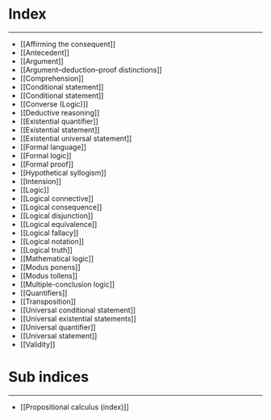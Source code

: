 # Index
---
- [[Affirming the consequent]]
- [[Antecedent]]
- [[Argument]]
- [[Argument–deduction–proof distinctions]]
- [[Comprehension]]
- [[Conditional statement]]
- [[Conditional statement]]
- [[Converse (Logic)]]
- [[Deductive reasoning]]
- [[Existential quantifier]]
- [[Existential statement]]
- [[Existential universal statement]]
- [[Formal language]]
- [[Formal logic]]
- [[Formal proof]]
- [[Hypothetical syllogism]]
- [[Intension]]
- [[Logic]]
- [[Logical connective]]
- [[Logical consequence]]
- [[Logical disjunction]]
- [[Logical equivalence]]
- [[Logical fallacy]]
- [[Logical notation]]
- [[Logical truth]]
- [[Mathematical logic]]
- [[Modus ponens]]
- [[Modus tollens]]
- [[Multiple-conclusion logic]]
- [[Quantifiers]]
- [[Transposition]]
- [[Universal conditional statement]]
- [[Universal existential statements]]
- [[Universal quantifier]]
- [[Universal statement]]
- [[Validity]]

# Sub indices
---
- [[Propositional calculus (index)]]